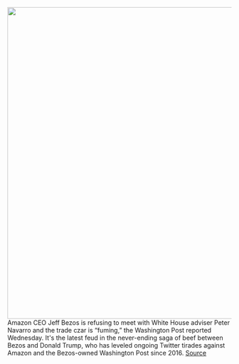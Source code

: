 <img src='https://cdn.vox-cdn.com/thumbor/294I2yUj5xkpoiZV3AHh73uWcJA=/0x0:4500x2970/1200x800/filters:focal(1890x1125:2610x1845)/cdn.vox-cdn.com/uploads/chorus_image/image/66268659/1177532510.jpg.0.jpg' width='700px' /><br/>
Amazon CEO Jeff Bezos is refusing to meet with White House adviser Peter Navarro and the trade czar is “fuming,” the Washington Post reported Wednesday. It's the latest feud in the never-ending saga of beef between Bezos and Donald Trump, who has leveled ongoing Twitter tirades against Amazon and the Bezos-owned Washington Post since 2016.
<a href='https://www.theverge.com/2020/2/6/21127126/jeff-bezos-trump-peter-navarro-meeting-counterfeit-products-jay-carney'> Source <a/>